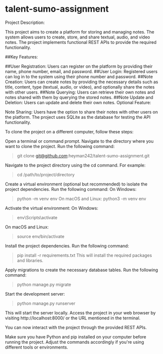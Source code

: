 # talent-sumo-assignment

Project Description:

This project aims to create a platform for storing and managing notes. The system allows users to create, store, and share textual, audio, and video notes. The project implements functional REST APIs to provide the required functionality.

##Key Features:

##User Registration: 
Users can register on the platform by providing their name, phone number, email, and password.
##User Login:
Registered users can log in to the system using their phone number and password.
##Note Creation: 
Users can create notes by providing the necessary details such as title, content, type (textual, audio, or video), and optionally share the notes with other users.
##Note Querying: 
Users can retrieve their own notes and notes shared with them by querying the stored notes.
##Note Update and Deletion: 
Users can update and delete their own notes.
Optional Feature:

Note Sharing: Users have the option to share their notes with other users on the platform.
The project uses SQLite as the database for testing the API functionality.

To clone the project on a different computer, follow these steps:

Open a terminal or command prompt.
Navigate to the directory where you want to clone the project.
Run the following command:
> git clone git@github.com:heyman242/talent-sumo-assignment.git

Navigate to the project directory using the cd command. For example:

> cd /path/to/project/directory

Create a virtual environment (optional but recommended) to isolate the project dependencies.
Run the following command:
On Windows: 
> python -m venv env
On macOS and Linux:
> python3 -m venv env

Activate the virtual environment:
On Windows: 
> env\Scripts\activate

On macOS and Linux: 
> source env/bin/activate

Install the project dependencies. 
Run the following command:

> pip install -r requirements.txt
This will install the required packages and libraries.

Apply migrations to create the necessary database tables. Run the following command:

> python manage.py migrate

Start the development server:

> python manage.py runserver

This will start the server locally.
Access the project in your web browser by visiting http://localhost:8000/ or the URL mentioned in the terminal.

You can now interact with the project through the provided REST APIs.

Make sure you have Python and pip installed on your computer before running the project. Adjust the commands accordingly if you're using different tools or environments.
